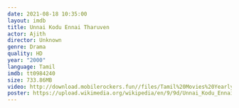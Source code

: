 ```yaml
---
date: 2021-08-18 10:35:00
layout: imdb
title: Unnai Kodu Ennai Tharuven
actor: Ajith
director: Unknown
genre: Drama
quality: HD
year: "2000"
language: Tamil
imdb: tt0984240
size: 733.86MB
video: http://download.mobilerockers.fun//files/Tamil%20Movies%20Yearly%20Collections/Tamil%202000%20Collections/Unnai%20Kodu%20Ennai%20Tharuven%20(2000)/Unnai%20Kodu%20Ennai%20Tharuven%20(2000)%20Full%20Movies/Unnai%20Kodu%20Ennai%20Tharuven%20(2000)%20DVDRip/Unnai%20Kodu%20Ennai%20Tharuven%20(2000)%20DVDRip%20Single%20Part.mp4
poster: https://upload.wikimedia.org/wikipedia/en/9/9d/Unnai_Kodu_Ennai_Tharuven_movie_poster.jpg
---
```

